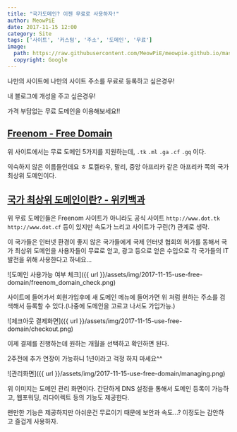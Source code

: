 ```yaml
---
title: "국가도메인? 이젠 무료로 사용하자!"
author: MeowPiE
date: 2017-11-15 12:00
category: Site
tags: ['사이트', '커스텀', '주소', '도메인', '무료']
image:
  path: https://raw.githubusercontent.com/MeowPiE/meowpie.github.io/master/assets/img/blog.jpg
  copyright: Google
---
```


나만의 사이트에 나만의 사이트 주소를 무료로 등록하고 싶은경우!

내 블로그에 개성을 주고 싶은경우!

가격 부담없는 무료 도메인을 이용해보세요!!

## [Freenom - Free Domain](http://www.freenom.com/)

위 사이트에서는 무료 도메인 5가지를 지원하는데, `.tk` `.ml` `.ga` `.cf` `.gq` 이다.

익숙하지 않은 이름들인데요 ㅎ 토켈라우, 말리, 중앙 아프리카 같은 아프리카 쪽의 국가 최상위 도메인이다.

## [국가 최상위 도메인이란? - 위키백과](https://ko.wikipedia.org/wiki/%EA%B5%AD%EA%B0%80_%EC%BD%94%EB%93%9C_%EC%B5%9C%EC%83%81%EC%9C%84_%EB%8F%84%EB%A9%94%EC%9D%B8/)

위 무료 도메인들은 Freenom 사이트가 아니라도 공식 사이트 `http://www.dot.tk` `http://www.dot.cf` 등이 있지만 속도가 느리고 사이트가 구린(?) 관계로 생략.

이 국가들은 인터넷 환경이 좋지 않은 국가들에게 국제 인터넷 협회의 허가를 동해서 국가 최상위 도메인을 사용자들이 무료로 얻고, 광고 등으로 얻은 수입으로 각 국가들의 IT 발전을 위해 사용한다고 하네요...

![도메인 사용가능 여부 체크]({{ url }}/assets/img/2017-11-15-use-free-domain/freenom_domain_check.png)

사이트에 들어가서 회원가입후에 새 도메인 메뉴에 들어가면 위 처럼 원하는 주소를 검색해서 등록할 수 있다.(나중에 도메인을 고르고 나서도 가입가능.)

![체크아웃 결제화면]({{ url }}/assets/img/2017-11-15-use-free-domain/checkout.png)

이제 결제를 진행하는데 원하는 개월을 선택하고 확인하면 된다.

2주전에 추가 연장이 가능하니 1년이라고 걱정 하지 마세요^^

![관리화면]({{ url }}/assets/img/2017-11-15-use-free-domain/managing.png)

위 이미지는 도메인 관리 화면이다. 간단하게 DNS 설정을 통해서 도메인 등록이 가능하고, 웹포워딩, 리다이렉트 등의 기능도 제공한다.

왠만한 기능은 제공하지만 아쉬운건 무료이기 때문에 보안과 속도...? 이정도는 감안하고 즐겁게 사용하자.
